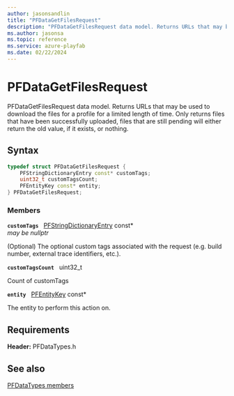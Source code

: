 ```yaml
---
author: jasonsandlin
title: "PFDataGetFilesRequest"
description: "PFDataGetFilesRequest data model. Returns URLs that may be used to download the files for a profile for a limited length of time. Only returns files that have been successfully uploaded, files that are still pending will either return the old value, if it exists, or nothing."
ms.author: jasonsa
ms.topic: reference
ms.service: azure-playfab
ms.date: 02/22/2024
---
```


# PFDataGetFilesRequest  

PFDataGetFilesRequest data model. Returns URLs that may be used to download the files for a profile for a limited length of time. Only returns files that have been successfully uploaded, files that are still pending will either return the old value, if it exists, or nothing.  

## Syntax  
  
```cpp
typedef struct PFDataGetFilesRequest {  
    PFStringDictionaryEntry const* customTags;  
    uint32_t customTagsCount;  
    PFEntityKey const* entity;  
} PFDataGetFilesRequest;  
```
  
### Members  
  
**`customTags`** &nbsp; [PFStringDictionaryEntry](../../pftypes/structs/pfstringdictionaryentry.md) const*  
*may be nullptr*  
  
(Optional) The optional custom tags associated with the request (e.g. build number, external trace identifiers, etc.).
  
**`customTagsCount`** &nbsp; uint32_t  
  
Count of customTags
  
**`entity`** &nbsp; [PFEntityKey](../../pftypes/structs/pfentitykey-c.md) const*  
  
The entity to perform this action on.
  
  
## Requirements  
  
**Header:** PFDataTypes.h
  
## See also  
[PFDataTypes members](../pfdatatypes_members.md)  

  
  
